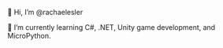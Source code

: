 👋 Hi, I’m @rachaelesler

🌱 I’m currently learning C#, .NET, Unity game development, and MicroPython. 

<!---
rachaelesler/rachaelesler is a ✨ special ✨ repository because its `README.md` (this file) appears on your GitHub profile.
You can click the Preview link to take a look at your changes.
--->
